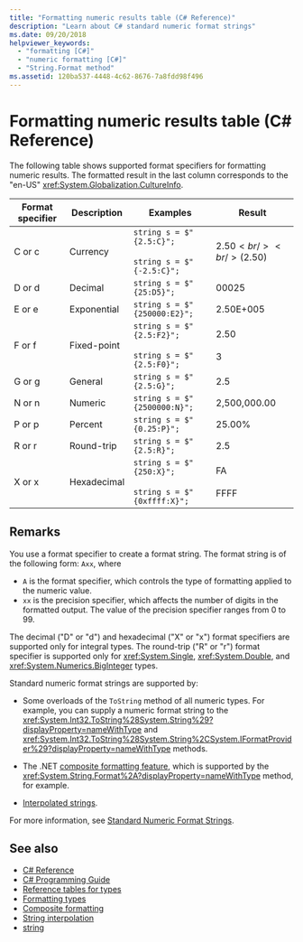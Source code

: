 ```yaml
---
title: "Formatting numeric results table (C# Reference)"
description: "Learn about C# standard numeric format strings"
ms.date: 09/20/2018
helpviewer_keywords: 
  - "formatting [C#]"
  - "numeric formatting [C#]"
  - "String.Format method"
ms.assetid: 120ba537-4448-4c62-8676-7a8fdd98f496
---
```

# Formatting numeric results table (C# Reference)

The following table shows supported format specifiers for formatting numeric results. The formatted result in the last column corresponds to the "en-US" <xref:System.Globalization.CultureInfo>.

|Format specifier|Description|Examples|Result|  
|----------------------|-----------------|--------------|------------|  
|C or c|Currency|`string s = $"{2.5:C}";`<br /><br /> `string s = $"{-2.5:C}";`|$2.50<br /><br /> ($2.50)|  
|D or d|Decimal|`string s = $"{25:D5}";`|00025|  
|E or e|Exponential|`string s = $"{250000:E2}";`|2.50E+005|  
|F or f|Fixed-point|`string s = $"{2.5:F2}";`<br /><br /> `string s = $"{2.5:F0}";`|2.50<br /><br /> 3|  
|G or g|General|`string s = $"{2.5:G}";`|2.5|  
|N or n|Numeric|`string s = $"{2500000:N}";`|2,500,000.00|  
|P or p|Percent|`string s = $"{0.25:P}";`|25.00%|  
|R or r|Round-trip|`string s = $"{2.5:R}";`|2.5|  
|X or x|Hexadecimal|`string s = $"{250:X}";`<br /><br /> `string s = $"{0xffff:X}";`|FA<br /><br /> FFFF|  

## Remarks

You use a format specifier to create a format string. The format string is of the following form: `Axx`, where

- `A` is the format specifier, which controls the type of formatting applied to the numeric value.
- `xx` is the precision specifier, which affects the number of digits in the formatted output. The value of the precision specifier ranges from 0 to 99.

The decimal ("D" or "d") and hexadecimal ("X" or "x") format specifiers are supported only for integral types. The round-trip ("R" or "r") format specifier is supported only for <xref:System.Single>, <xref:System.Double>, and <xref:System.Numerics.BigInteger> types.

Standard numeric format strings are supported by:

- Some overloads of the `ToString` method of all numeric types. For example, you can supply a numeric format string to the <xref:System.Int32.ToString%28System.String%29?displayProperty=nameWithType> and <xref:System.Int32.ToString%28System.String%2CSystem.IFormatProvider%29?displayProperty=nameWithType> methods.

- The .NET [composite formatting feature](../../../standard/base-types/composite-formatting.md), which is supported by the <xref:System.String.Format%2A?displayProperty=nameWithType> method, for example.

- [Interpolated strings](../tokens/interpolated.md).

For more information, see [Standard Numeric Format Strings](../../../standard/base-types/standard-numeric-format-strings.md).

## See also

- [C# Reference](../index.md)
- [C# Programming Guide](../../programming-guide/index.md)
- [Reference tables for types](reference-tables-for-types.md)
- [Formatting types](../../../standard/base-types/formatting-types.md)
- [Composite formatting](../../../standard/base-types/composite-formatting.md)
- [String interpolation](../tokens/interpolated.md)
- [string](string.md)
